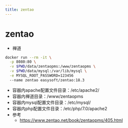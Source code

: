 ```yaml
---
title: zentao
---
```


# zentao

- 禅道

```bash
docker run --rm -it \
  -p 8080:80 \
  -v $PWD/data/zentaopms:/www/zentaopms \
  -v $PWD/data/mysql:/var/lib/mysql \
  -e MYSQL_ROOT_PASSWORD=123456
  --name zentao easysoft/zentao:18.3
```

- 容器内apache配置文件目录：/etc/apache2/
- 容器内禅道目录：/www/zentaopms
- 容器内mysql配置文件目录：/etc/mysql/
- 容器内php配置文件目录：/etc/php/7.0/apache2
- 参考
  - https://www.zentao.net/book/zentaopms/405.html
